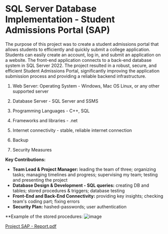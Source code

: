 # SQL Server Database Implementation - Student Admissions Portal (SAP)

The purpose of this project was to create a student admissions portal that allows students to efficiently and quickly submit a college application. 
Students can easily create an account, log in, and submit an application on a website. The front-end application connects to a back-end database system in SQL Server 2022. 
The project resulted in a robust, secure, and efficient Student Admissions Portal, significantly improving the application submission process and providing a reliable backend infrastructure.

1.	Web Server: Operating System  - Windows, Mac OS Linux, or any other supported server

2.	Database Server - SQL Server and SSMS

3.	Programming Languages  - C++, SQL

4.	Frameworks and libraries - .net

5.	Internet connectivity - stable, reliable internet connection

6.	Backup

7.	Security Measures


**Key Contributions:**
- **Team Lead & Project Manager:** leading the team of three; organizing tasks; managing timelines and progress; supervising my team; testing and presenting the project
- **Database Design & Development - SQL queries:** creating DB and tables; stored procedures & triggers; database testing
- **Front-End and Back-End Connectivity:** providing key insights; checking team's coding part; fixing errors
- **Security Plan:** hashed-passwords; user authentication

**Example of the stored procedures:
![image](https://github.com/aaleksandraristic/SQLDatabase-Implementation---Student-Admissions-Portal-SAP-/assets/140200824/3f04af8c-1939-472a-8d31-f59f3d222848)



[Project SAP - Report.pdf](https://github.com/user-attachments/files/15876995/Project.SAP.-.Report.pdf)
